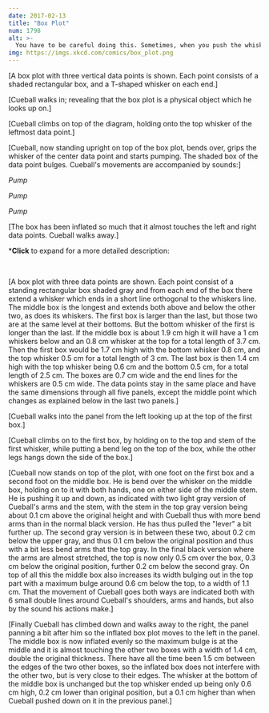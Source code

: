 ```yaml
---
date: 2017-02-13
title: "Box Plot"
num: 1798
alt: >-
  You have to be careful doing this. Sometimes, when you push the whisker down, dynamite explodes.
img: https://imgs.xkcd.com/comics/box_plot.png
---
```

[A box plot with three vertical data points is shown. Each point consists of a shaded rectangular box, and a T-shaped whisker on each end.]

[Cueball walks in; revealing that the box plot is a physical object which he looks up on.]

[Cueball climbs on top of the diagram, holding onto the top whisker of the leftmost data point.]

[Cueball, now standing upright on top of the box plot, bends over, grips the whisker of the center data point and starts pumping. The shaded box of the data point bulges. Cueball's movements are accompanied by sounds:]

*Pump*

*Pump*

*Pump*

[The box has been inflated so much that it almost touches the left and right data points. Cueball walks away.]

\***Click** to expand for a more detailed description:

<div class="mw-collapsible mw-collapsed leftAlign" style="width:100%">

<br>

[A box plot with three data points are shown. Each point consist of a standing rectangular box shaded gray and from each end of the box there extend a whisker which ends in a short line orthogonal to the whiskers line. The middle box is the longest and extends both above and below the other two, as does its whiskers. The first box is larger than the last, but those two are at the same level at their bottoms. But the bottom whisker of the first is longer than the last. If the middle box is about 1.9 cm high it will have a 1 cm whiskers below and an 0.8 cm whisker at the top for a total length of 3.7 cm. Then the first box would be 1.7 cm high with the bottom whisker 0.8 cm, and the top whisker 0.5 cm for a total length of 3 cm. The last box is then 1.4 cm high with the top whisker being 0.6 cm and the bottom 0.5 cm, for a total length of 2.5 cm. The boxes are 0.7 cm wide and the end lines for the whiskers are 0.5 cm wide. The data points stay in the same place and have the same dimensions through all five panels, except the middle point which changes as explained below in the last two panels.]

[Cueball walks into the panel from the left looking up at the top of the first box.]

[Cueball climbs on to the first box, by holding on to the top and stem of the first whisker, while putting a bend leg on the top of the box, while the other legs hangs down the side of the box.]

[Cueball now stands on top of the plot, with one foot on the first box and a second foot on the middle box. He is bend over the whisker on the middle box, holding on to it with both hands, one on either side of the middle stem. He is pushing it up and down, as indicated with two light gray version of Cueball's arms and the stem, with the stem in the top gray version being about 0.1 cm above the original height and with Cueball thus with more bend arms than in the normal black version. He has thus pulled the "lever" a bit further up. The second gray version is in between these two, about 0.2 cm below the upper gray, and thus 0.1 cm below the original position and thus with a bit less bend arms that the top gray. In the final black version where the arms are almost stretched, the top is now only 0.5 cm over the box, 0.3 cm below the original position, further 0.2 cm below the second gray. On top of all this the middle box also increases its width bulging out in the top part with a maximum bulge around 0.6 cm below the top, to a width of 1.1 cm. That the movement of Cueball goes both ways are indicated both with 6 small double lines around Cueball's shoulders, arms and hands, but also by the sound his actions make.]

[Finally Cueball has climbed down and walks away to the right, the panel panning a bit after him so the inflated box plot moves to the left in the panel. The middle box is now inflated evenly so the maximum bulge is at the middle and it is almost touching the other two boxes with a width of 1.4 cm, double the original thickness. There have all the time been 1.5 cm between the edges of the two other boxes, so the inflated box does not interfere with the other two, but is very close to their edges. The whisker at the bottom of the middle box is unchanged but the top whisker ended up being only 0.6 cm high, 0.2 cm lower than original position, but a 0.1 cm higher than when Cueball pushed down on it in the previous panel.]

</div>

<br>